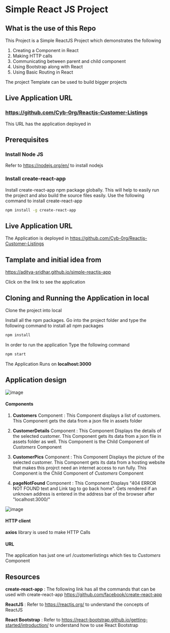 # Simple React JS Project

## What is the use of this Repo

This Project is a Simple ReactJS Project which demonstrates the following
1. Creating a Component in React
2. Making HTTP calls
3. Communicating between parent and child component
4. Using Bootstrap along with React
5. Using Basic Routing in React

The project Template can be used to build bigger projects

## Live Application URL

### https://github.com/Cyb-0rg/Reactjs-Customer-Listings
This URL has the application deployed in

## Prerequisites

### Install Node JS
Refer to https://nodejs.org/en/ to install nodejs

### Install create-react-app
Install create-react-app npm package globally. This will help to easily run the project and also build the source files easily. Use the following command to install create-react-app

```bash
npm install -g create-react-app
```
## Live Application URL

The Application is deployed in https://github.com/Cyb-0rg/Reactjs-Customer-Listings


## Tamplate and initial idea from
https://aditya-sridhar.github.io/simple-reactjs-app


Click on the link to see the application

## Cloning and Running the Application in local

Clone the project into local

Install all the npm packages. Go into the project folder and type the following command to install all npm packages

```bash
npm install
```

In order to run the application Type the following command

```bash
npm start
```

The Application Runs on **localhost:3000**

## Application design

![image](https://user-images.githubusercontent.com/50844224/180167438-5d52f6dd-1259-4051-bd01-d0d799c18cc4.png)


#### Components

1. **Customers** Component : This Component displays a list of customers. This Component gets the data from a json file in assets folder

2. **CustomerDetails** Component : This Component Displays the details of the selected customer. This Component gets its data from a json file in assets folder as well. This Component is the Child Component of *Customers* Component

3. **CustomerPics** Component : This Component Displays the picture of the selected customer. This Component gets its data from a hosting website that makes this projrct need an internet access to run fully. This Component is the Child Component of *Customers* Component

4. **pageNotFound** Component : This Component Displays "404 ERROR NOT FOUND text and Link tag to go back home". Gets rendered if an unknown address is entered in the address bar of the browser after "localhost:3000/"

![image](https://user-images.githubusercontent.com/50844224/180168142-f9d69337-6059-4c2c-9c8e-d490e68c0e2d.png)


#### HTTP client

**axios** library is used to make HTTP Calls

#### URL

The application has just one url /customerlistings which ties to *Customers* Component

## Resources

**create-react-app** : The following link has all the commands that can be used with create-react-app
https://github.com/facebook/create-react-app

**ReactJS** : Refer to https://reactjs.org/ to understand the concepts of ReactJS

**React Bootstrap** : Refer to https://react-bootstrap.github.io/getting-started/introduction/ to understand how to use React Bootstrap
